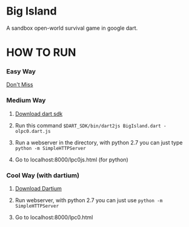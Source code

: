 Big Island
===================

A sandbox open-world survival game in google dart.

HOW TO RUN
====================

### Easy Way

[Don't Miss](http://seveibar.github.com/liberated-pixel-cup/)

### Medium Way

1. [Download dart sdk](http://www.dartlang.org/docs/sdk/#contents)

2. Run this command `$DART_SDK/bin/dart2js BigIsland.dart -olpc0.dart.js`

3. Run a webserver in the directory, with python 2.7 you can just type `python -m SimpleHTTPServer`

4. Go to localhost:8000/lpc0js.html (for python)

### Cool Way (with dartium)

1. [Download Dartium](http://www.dartlang.org/downloads.html)

2. Run webserver, with python 2.7 you can just use `python -m SimpleHTTPServer`

3. Go to localhost:8000/lpc0.html




